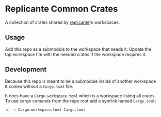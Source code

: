 Replicante Common Crates
========================
A collection of crates shared by [replicante](https://replicante.io)'s workspaces.


Usage
-----
Add this repo as a submodule to the workspace that needs it.
Update the top workspace file with the needed crates if the workspace requires it.


Development
-----------
Because this repo is meant to be a submodule inside of another workspace it comes
without a `Cargo.toml` file.

It does have a `Cargo.workspace.toml` which is a workspace listing all crates.
To use cargo comands from the repo root add a symlink named `Cargo.toml`:
```bash
ln -s Cargo.workspace.toml Cargo.toml
```
